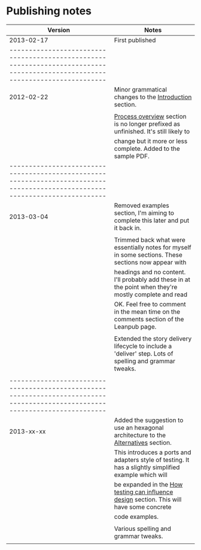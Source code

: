 # Publishing notes

| Version           | Notes                                                                                                   |
|-------------------|---------------------------------------------------------------------------------------------------------|
| 2013-02-17        | First published                                                                                         |
|-----------------------------------------------------------------------------------------------------------------------------|
| 2012-02-22        | Minor grammatical changes to the [Introduction](#introduction) section.                                 |
|                   |                                                                                                         |
|                   | [Process overview](#process-overview) section is no longer prefixed as unfinished. It's still likely to |
|                   | change but it more or less complete. Added to the sample PDF.                                           |
|-----------------------------------------------------------------------------------------------------------------------------|
| 2013-03-04        | Removed examples section, I'm aiming to complete this later and put it back in.                         |
|                   |                                                                                                         |
|                   | Trimmed back what were essentially notes for myself in some sections. These sections now appear with    |
|                   | headings and no content. I'll probably add these in at the point when they're mostly complete and read  |
|                   | OK. Feel free to comment in the mean time on the comments section of the Leanpub page.                  |
|                   |                                                                                                         |
|                   | Extended the story delivery lifecycle to include a 'deliver' step. Lots of spelling and grammar tweaks. |
|                   |                                                                                                         |
|-----------------------------------------------------------------------------------------------------------------------------|
| 2013-xx-xx        | Added the suggestion to use an hexagonal architecture to the [Alternatives](#alternatives) section.     |
|                   | This introduces a ports and adapters style of testing. It has a slightly simplified example which will  |
|                   | be expanded in the [How testing can influence design](#design) section. This will have some concrete    |
|                   | code examples.                                                                                          |
|                   |                                                                                                         |
|                   | Various spelling and grammar tweaks.                                                                    |
|                   |                                                                                                         |
